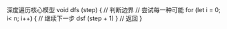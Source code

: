 深度遍历核心模型
void dfs (step) {
  // 判断边界
  // 尝试每一种可能
  for (let i = 0; i< n; i++) {
    // 继续下一步
    dsf (step + 1)
  }
  // 返回
}